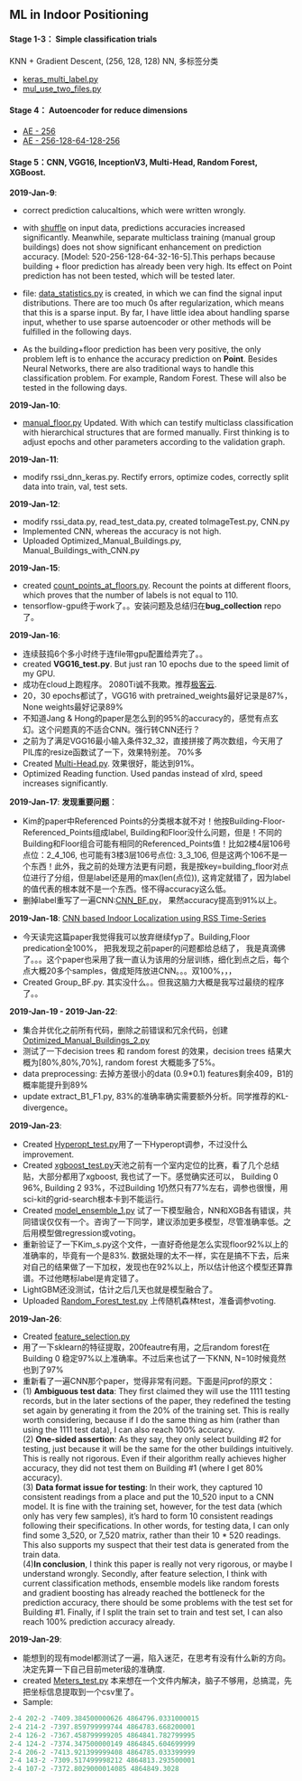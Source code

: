 ## ML in Indoor Positioning

#### Stage 1-3： Simple classification trials
KNN + Gradient Descent, (256, 128, 128) NN, 多标签分类
- [keras_multi_label.py](https://github.com/dabaitudiu/FYP/blob/master/Stage1_3/keras_mul_label.py)
- [mul_use_two_files.py](https://github.com/dabaitudiu/FYP/blob/master/Stage4/mul_use_two_file.py)

#### Stage 4： Autoencoder for reduce dimensions
- [AE - 256](https://github.com/dabaitudiu/FYP/blob/master/Stage4/AE_single.py)
- [AE - 256-128-64-128-256](https://github.com/dabaitudiu/FYP/blob/master/Stage4/AE_64to118.py)

#### Stage 5：CNN, VGG16, InceptionV3, Multi-Head, Random Forest, XGBoost.
**2019-Jan-9**: 
- correct prediction calucaltions, which were written wrongly.

- with [shuffle](https://github.com/dabaitudiu/FYP/blob/master/Stage4/breakthrough_shuffle.py) on input data, predictions accuracies increased significantly. Meanwhile, separate multiclass training (manual group buildings) does not show significant enhancement on prediction accuracy. [Model: 520-256-128-64-32-16-5].This perhaps because building + floor prediction has already been very high. Its effect on Point prediction has not been tested, which will be tested later. 

- file: [data_statistics.py](https://github.com/dabaitudiu/FYP/blob/master/data_statistics) is created, in which we can find the signal input distributions. There are too much 0s after regularization, which means that this is a sparse input. By far, I have little idea about handling sparse input, whether to use sparse autoencoder or other methods will be fulfilled in the following days.

- As the building+floor prediction has been very positive, the only problem left is to enhance the accuracy prediction on **Point**. Besides Neural Networks, there are also traditional ways to handle this classification problem. For example, Random Forest. These will also be tested in the following days. 

**2019-Jan-10**: 
- [manual_floor.py](https://github.com/dabaitudiu/FYP/blob/master/Stage4/manual_floor.py) Updated. With which can testify multiclass classification with hierarchical structures that are formed manually. First thinking is to adjust epochs and other parameters according to the validation graph. 

**2019-Jan-11**:
- modify rssi_dnn_keras.py. Rectify errors, optimize codes, correctly split data into train, val, test sets.

**2019-Jan-12**:
- modify rssi_data.py, read_test_data.py, created toImageTest.py, CNN.py
- Implemented CNN, whereas the accuracy is not high.
- Uploaded Optimized_Manual_Buildings.py, Manual_Buildings_with_CNN.py

**2019-Jan-15**:
- created [count_points_at_floors.py](https://github.com/dabaitudiu/FYP/blob/master/count_points_at_floors.py). Recount the points at different floors, which proves that the number of labels is not equal to 110.
- tensorflow-gpu终于work了。。安装问题及总结归在**bug_collection** repo了。

**2019-Jan-16**:
- 连续鼓捣6个多小时终于连file带gpu配置给弄完了。。
- created **VGG16_test.py**. But just ran 10 epochs due to the speed limit of my GPU.
- 成功在cloud上跑程序。 2080Ti诚不我欺。推荐[极客云](http://www.jikecloud.net/register.html?iid=nxjgaUz3gadPt2hzEBR8ig==).
- 20，30 epochs都试了，VGG16 with pretrained_weights最好记录是87%， None weights最好记录89%
- 不知道Jang & Hong的paper是怎么到的95%的accuracy的，感觉有点玄幻。这个问题真的不适合CNN。强行转CNN还行？
- 之前为了满足VGG16最小输入条件32_32，直接拼接了两次数组，今天用了PIL库的resize函数试了一下，效果特别差。 70%多
- Created [Multi-Head.py](https://github.com/dabaitudiu/FYP/blob/master/Multi_Head.py). 效果很好，能达到91%。
- Optimized Reading function. Used pandas instead of xlrd, speed increases significantly.

**2019-Jan-17**:
**发现重要问题**： 
- Kim的paper中Referenced Points的分类根本就不对！他按Building-Floor-Referenced_Points组成label, Building和Floor没什么问题，但是！不同的Building和Floor组合可能有相同的Referenced_Points值！比如2楼4层106号点位：2_4_106, 也可能有3楼3层106号点位: 3_3_106, 但是这两个106不是一个东西！此外，我之前的处理方法更有问题，我是按key=building_floor对点位进行了分组，但是label还是用的max(len(点位)), 这肯定就错了，因为label的值代表的根本就不是一个东西。怪不得accuracy这么低。
- 删掉label重写了一遍CNN:[CNN_BF.py](https://github.com/dabaitudiu/FYP/blob/master/CNN_BF.py)， 果然accuracy提高到91%以上。

**2019-Jan-18**:
[CNN based Indoor Localization using RSS Time-Series](https://www.researchgate.net/publication/325678644_CNN_based_Indoor_Localization_using_RSS_Time-Series)
- 今天读完这篇paper我觉得我可以放弃继续fyp了。Building,Floor predication全100%， 把我发现之前paper的问题都给总结了， 我是真滴佛了。。。这个paper也采用了我一直认为该用的分层训练，细化到点之后，每个点大概20多个samples，做成矩阵放进CNN。。。双100%，，，
- Created Group_BF.py. 其实没什么。。但我这脑力大概是我写过最绕的程序了。。

**2019-Jan-19 - 2019-Jan-22**:
- 集合并优化之前所有代码，删除之前错误和冗余代码，创建[Optimized_Manual_Buildings_2.py](https://github.com/dabaitudiu/FYP/blob/master/Optimized_Manual_Buildings_2.py)
- 测试了一下decision trees 和 random forest 的效果，decision trees 结果大概为[80%,80%,70%], random forest 大概能多了5%。
- data preprocessing: 去掉方差很小的data (0.9*0.1) features剩余409，B1的概率能提升到89%
- update extract_B1_F1.py, 83%的准确率确实需要额外分析。同学推荐的KL-divergence。

**2019-Jan-23**:
- Created [Hyperopt_test.py](https://github.com/dabaitudiu/FYP/blob/master/Hyperopt_test.py)用了一下Hyperopt调参，不过没什么improvement.
- Created [xgboost_test.py](https://github.com/dabaitudiu/FYP/blob/master/xgboost_test.py)天池之前有一个室内定位的比赛，看了几个总结贴，大部分都用了xgboost, 我也试了一下。感觉确实还可以， Building 0 96%, Building 2 93%，不过Building 1仍然只有77%左右，调参也很慢，用sci-kit的grid-search根本卡到不能运行。
- Created [model_ensemble_1.py](https://github.com/dabaitudiu/FYP/blob/master/model_ensemble_1.py) 试了一下模型融合，NN和XGB各有错误，共同错误仅仅有一个。咨询了一下同学，建议添加更多模型，尽管准确率低。之后用模型做regression或voting。
- 重新验证了一下Kim_s.py这个文件，一直好奇他是怎么实现floor92%以上的准确率的，毕竟有一个是83%. 数据处理的太不一样，实在是搞不下去，后来对自己的结果做了一下加权，发现也在92%以上，所以估计他这个模型还算靠谱。不过他瞎标label是肯定错了。
- LightGBM还没测试，估计之后几天也就是模型融合了。
- Uploaded [Random_Forest_test.py](https://github.com/dabaitudiu/FYP/blob/master/Random_Forest_test.py) 上传随机森林test，准备调参voting.

**2019-Jan-26**:
- Created [feature_selection.py](https://github.com/dabaitudiu/FYP/blob/master/feature_selection.py)
- 用了一下sklearn的特征提取，200feautre有用，之后random forest在Building 0 稳定97%以上准确率。不过后来也试了一下KNN, N=10时候竟然也到了97%
- 重新看了一遍CNN那个paper，觉得非常有问题。下面是问prof的原文：
- (1) **Ambiguous test data**: They first claimed they will use the 1111 testing records, but in the later sections of the paper, they redefined the testing set again by generating it from the 20% of the training set. This is really worth considering, because if I do the same thing as him (rather than using the 1111 test data), I can also reach 100% accuracy. <br/> (2) **One-sided assertion**: As they say, they only select building #2 for testing, just because it will be the same for the other buildings intuitively. This is really not rigorous. Even if their algorithm really achieves higher accuracy, they did not test them on Building #1 (where I get 80% accuracy).<br/> (3) **Data format issue for testing**: In their work, they captured 10 consistent readings from a place and put the 10_520 input to a CNN model. It is fine with the training set, however, for the test data (which only has very few samples), it’s hard to form 10 consistent readings following their specifications. In other words, for testing data, I can only find some 3_520, or 7_520 matrix, rather than their 10 * 520 readings. This also supports my suspect that their test data is generated from the train data.<br/> (4)**In conclusion**, I think this paper is really not very rigorous, or maybe I understand wrongly. Secondly, after feature selection, I think with current classification methods, ensemble models like random forests and gradient boosting has already reached the bottleneck for the prediction accuracy, there should be some problems with the test set for Building #1. Finally, if I split the train set to train and test set, I can also reach 100% prediction accuracy already. 

**2019-Jan-29**:
- 能想到的现有model都测试了一遍，陷入迷茫，在思考有没有什么新的方向。决定先算一下自己目前meter级的准确度.
- created [Meters_test.py](https://github.com/dabaitudiu/FYP/blob/master/Meters_test.py) 本来想在一个文件内解决，脑子不够用，总搞混，先把坐标信息提取到一个csv里了。
- Sample:
```python
2-4 202-2 -7409.384500000626 4864796.0331000015
2-4 214-2 -7397.859799999744 4864783.668200001
2-4 126-2 -7367.458799999205 4864841.782799995
2-4 124-2 -7374.347500000149 4864845.604699999
2-4 206-2 -7413.921399999408 4864785.033399999
2-4 143-2 -7309.517499998212 4864813.293500001
2-4 107-2 -7372.8029000014085 4864849.3028
```
